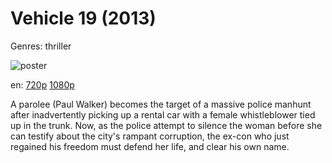 # Vehicle 19 (2013)

Genres: thriller

![poster](http://image.tmdb.org/t/p/w500/8rh9jEiPmWDcLMPDA3DkUt8JSqG.jpg)

en:
  [720p](magnet:?xt=urn:btih:A712AB4FD29D1F46D8F6B360A92AE5C0631FAB9E&tr=udp://glotorrents.pw:6969/announce&tr=udp://tracker.opentrackr.org:1337/announce&tr=udp://torrent.gresille.org:80/announce&tr=udp://tracker.openbittorrent.com:80&tr=udp://tracker.coppersurfer.tk:6969&tr=udp://tracker.leechers-paradise.org:6969&tr=udp://p4p.arenabg.ch:1337&tr=udp://tracker.internetwarriors.net:1337)
  [1080p](magnet:?xt=urn:btih:72A501CF8BA3CA80AF8660E848973B0C6FA2F4A8&tr=udp://glotorrents.pw:6969/announce&tr=udp://tracker.opentrackr.org:1337/announce&tr=udp://torrent.gresille.org:80/announce&tr=udp://tracker.openbittorrent.com:80&tr=udp://tracker.coppersurfer.tk:6969&tr=udp://tracker.leechers-paradise.org:6969&tr=udp://p4p.arenabg.ch:1337&tr=udp://tracker.internetwarriors.net:1337)
  


A parolee (Paul Walker) becomes the target of a massive police manhunt after inadvertently picking up a rental car with a female whistleblower tied up in the trunk. Now, as the police attempt to silence the woman before she can testify about the city's rampant corruption, the ex-con who just regained his freedom must defend her life, and clear his own name.
